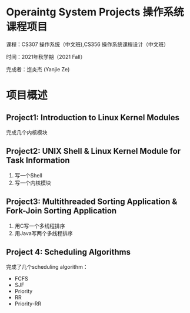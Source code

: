 # Operaintg System Projects 操作系统课程项目
课程：CS307 操作系统（中文班),CS356 操作系统课程设计（中文班）

时间：2021年秋学期（2021 Fall）

完成者：迮炎杰 (Yanjie Ze)

# 项目概述
## Project1: Introduction to Linux Kernel Modules
完成几个内核模块

## Project2: UNIX Shell & Linux Kernel Module for Task Information
1. 写一个Shell
2. 写一个内核模块

## Project3:  **Multithreaded Sorting Application** & **Fork-Join Sorting Application**

1. 用C写一个多线程排序
2. 用Java写两个多线程排序

## **Project 4:  Scheduling Algorithms**

完成了几个scheduling algorithm：

- FCFS
- SJF
- Priority
- RR
- Priority-RR

